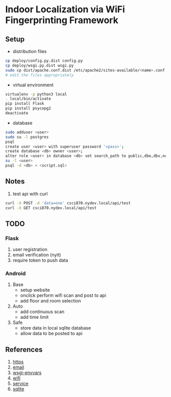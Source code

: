 # Indoor Localization via WiFi Fingerprinting Framework

## Setup
* distribution files
``` sh
cp deploy/config.py.dist config.py
cp deploy/wsgi.py.dist wsgi.py
sudo cp dist/apache.conf.dist /etc/apache2/sites-available/<name>.conf
# edit the files appropriately
```

* virtual environment
``` sh
virtualenv -p python3 local
. local/bin/activate
pip install Flask
pip install psycopg2
deactivate
```

* database
``` sh
sudo adduser <user>
sudo su -l postgres
psql
create user <user> with superuser password '<pass>';
create database <db> owner <user>;
alter role <user> in database <db> set search_path to public,dbo,dbv,new,map,fnd;
su -l <user>
psql -d <db> < <script.sql>
```

## Notes
1. test api with curl
``` sh
curl -X POST -d 'data=one' csci870.nydev.local/api/test
curl -X GET csci870.nydev.local/api/test
```

## TODO
### Flask
1. user registration
2. email verification (nyit)
3. require token to push data

### Android
1. Base
    * setup website
    * onclick perform wifi scan and post to api
    * add floor and room selection
2. Auto
    * add continuous scan
    * add time limit
3. Safe
    * store data in local sqlite database
    * allow data to be posted to api

## References
1. [https]
2. [email]
3. [wsgi-envvars]
4. [wifi]
5. [service]
6. [sqlite]

[https]: https://gethttpsforfree.com/
[email]: http://blog.miguelgrinberg.com/post/the-flask-mega-tutorial-part-xi-email-support
[ssl-tls]: https://www.fastmail.com/help/technical/ssltlsstarttls.html
[wsgi-envvars]: http://software.saao.ac.za/2014/10/29/deploying-a-flask-application-on-apache/
[argparse]: https://docs.python.org/3/howto/argparse.html
[wifi]: http://www.tutorialspoint.com/android/android_wi_fi.htm
[service]: https://developer.android.com/training/run-background-service/index.html
[sqlite]: http://www.tutorialspoint.com/android/android_sqlite_database.htm
